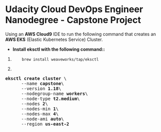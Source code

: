 # Udacity Cloud DevOps Engineer Nanodegree - Capstone Project
Using an **AWS Cloud9** IDE to run the following command that creates an **AWS EKS** (Elastic Kubernetes Service) Cluster.

- **Install eksctl with the following command::**

1.
    ```
        brew install weaveworks/tap/eksctl
    ```
2.
<pre><b>eksctl create cluster</b> \
      --name <b>capstone</b>\
      --version <b>1.18</b>\
      --nodegroup-name <b>workers</b>\
      --node-type <b>t2.medium</b>\
      --nodes <b>2</b>\
      --nodes-min <b>1</b>\
      --nodes-max <b>4</b>\
      --node-ami <b>auto</b>\
      --region <b>us-east-2</b>
</pre>

